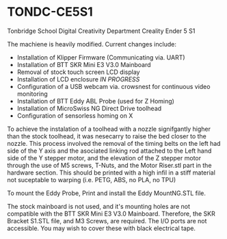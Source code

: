 # TONDC-CE5S1
 Tonbridge School Digital Creativity Department Creality Ender 5 S1

The machiene is heavily modified. Current changes include:

- Installation of Klipper Firmware (Communicating via. UART)
- Installation of BTT SKR Mini E3 V3.0 Mainboard
- Removal of stock touch screen LCD display
- Installation of LCD enclosure *IN PROGRESS*
- Configuration of a USB webcam via. crowsnest for continuous video monitoring
- Installation of BTT Eddy ABL Probe (used for Z Homing)
- Installation of MicroSwiss NG Direct Drive toolhead
- Configuration of sensorless homing on X

To achieve the instalation of a toolhead with a nozzle signifgantly higher than the stock toolhead, it was nesecarry to raise the bed closer to the nozzle. This process involved the removal of the timing belts on the left had side of the Y axis and the asociated linking rod attached to the Left hand side of the Y stepper motor, and the elevation of the Z stepper motor through the use of M5 screws, T-Nuts, and the Motor Riser.stl part in the hardware section. This should be printed with a high infil in a stiff material not suceptable to warping (i.e. PETG, ABS, no PLA, no TPU)

To mount the Eddy Probe, Print and install the Eddy MountNG.STL file.

The stock mainboard is not used, and it's mounting holes are not compatible with the BTT SKR Mini E3 V3.0 Mainboard. Therefore, the SKR Bracket S1.STL file, and M3 Screws, are required. The I/O ports are not accessible. You may wish to cover these with black electrical tape.